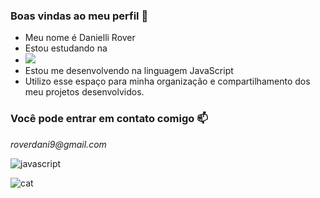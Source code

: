 ### Boas vindas ao meu perfil 👋
- Meu nome é Danielli Rover
- Estou estudando na
- [![](https://img.shields.io/badge/Instagram-E4405F?style=for-the-badge&logo=instagram&logoColor=white)](https://www.instagram.com/aluraonline/)
- Estou me desenvolvendo na linguagem JavaScript
- Utilizo esse espaço para minha organização e compartilhamento dos meu projetos desenvolvidos.

### Você pode entrar em contato comigo 📫
_roverdani9@gmail.com_


![javascript](https://img.shields.io/badge/JavaScript-323330?style=for-the-badge&logo=javascript&logoColor=F7DF1E)

![cat](https://media.tenor.com/PS9Tcg6mIY4AAAAS/cat-ayasan.gif)
